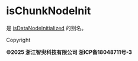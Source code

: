 # isChunkNodeInit

是 [isDataNodeInitialized](isDataNodeInitialized.html)
的别名。

Copyright

**©2025 浙江智臾科技有限公司 浙ICP备18048711号-3**

